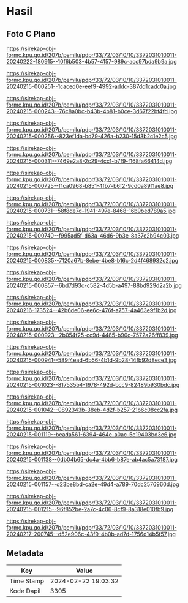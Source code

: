 # Hasil

## Foto C Plano

https://sirekap-obj-formc.kpu.go.id/207b/pemilu/pdpr/33/72/03/10/10/3372031010011-20240222-180915--10f6b503-4b57-4157-989c-acc97bda9b9a.jpg

https://sirekap-obj-formc.kpu.go.id/207b/pemilu/pdpr/33/72/03/10/10/3372031010011-20240215-000251--1caced0e-eef9-4992-addc-387dd1cadc0a.jpg

https://sirekap-obj-formc.kpu.go.id/207b/pemilu/pdpr/33/72/03/10/10/3372031010011-20240215-000243--76c8a0bc-b43b-4b81-b0ce-3d67f22bf4fd.jpg

https://sirekap-obj-formc.kpu.go.id/207b/pemilu/pdpr/33/72/03/10/10/3372031010011-20240215-000256--823ef1da-bd79-426a-b230-15d3b2c1e2c5.jpg

https://sirekap-obj-formc.kpu.go.id/207b/pemilu/pdpr/33/72/03/10/10/3372031010011-20240215-000311--7469e2a8-2c29-4cc1-b7f9-f168fa66414d.jpg

https://sirekap-obj-formc.kpu.go.id/207b/pemilu/pdpr/33/72/03/10/10/3372031010011-20240215-000725--f1ca0968-b851-4fb7-b6f2-9cd0a89f1ae8.jpg

https://sirekap-obj-formc.kpu.go.id/207b/pemilu/pdpr/33/72/03/10/10/3372031010011-20240215-000731--58f8de7d-1941-497e-8468-16b9bed789a5.jpg

https://sirekap-obj-formc.kpu.go.id/207b/pemilu/pdpr/33/72/03/10/10/3372031010011-20240215-000740--f995ad5f-d63a-46d6-9b3e-8a37e2b94c03.jpg

https://sirekap-obj-formc.kpu.go.id/207b/pemilu/pdpr/33/72/03/10/10/3372031010011-20240215-000835--7120a67b-8ebe-4be8-b16c-2d4f468932c2.jpg

https://sirekap-obj-formc.kpu.go.id/207b/pemilu/pdpr/33/72/03/10/10/3372031010011-20240215-000857--6bd7d93c-c582-4d5b-a497-88bd929d2a2b.jpg

https://sirekap-obj-formc.kpu.go.id/207b/pemilu/pdpr/33/72/03/10/10/3372031010011-20240216-173524--42b6de06-ee6c-476f-a757-4a463e9f1b2d.jpg

https://sirekap-obj-formc.kpu.go.id/207b/pemilu/pdpr/33/72/03/10/10/3372031010011-20240215-000923--2b054f25-cc9d-4485-b90c-7572a26ff839.jpg

https://sirekap-obj-formc.kpu.go.id/207b/pemilu/pdpr/33/72/03/10/10/3372031010011-20240215-000941--589f4ead-6b56-4b1d-9b28-14fb92d8ece3.jpg

https://sirekap-obj-formc.kpu.go.id/207b/pemilu/pdpr/33/72/03/10/10/3372031010011-20240215-001023--817535b4-1978-492d-bcc9-82489b930bdc.jpg

https://sirekap-obj-formc.kpu.go.id/207b/pemilu/pdpr/33/72/03/10/10/3372031010011-20240215-001042--0892343b-38eb-4d2f-b257-21b6c08cc2fa.jpg

https://sirekap-obj-formc.kpu.go.id/207b/pemilu/pdpr/33/72/03/10/10/3372031010011-20240215-001119--beada561-6394-464e-a0ac-5e19403bd3e6.jpg

https://sirekap-obj-formc.kpu.go.id/207b/pemilu/pdpr/33/72/03/10/10/3372031010011-20240215-001138--0db04b65-dc4a-4bb6-b87e-ab4ac5a73187.jpg

https://sirekap-obj-formc.kpu.go.id/207b/pemilu/pdpr/33/72/03/10/10/3372031010011-20240215-001157--d23be8bd-ca2e-49d4-a789-70dc2576960d.jpg

https://sirekap-obj-formc.kpu.go.id/207b/pemilu/pdpr/33/72/03/10/10/3372031010011-20240215-001215--96f852be-2a7c-4c06-8cf9-8a318e010fb9.jpg

https://sirekap-obj-formc.kpu.go.id/207b/pemilu/pdpr/33/72/03/10/10/3372031010011-20240217-200745--d52e906c-43f9-4b0b-ad7d-1756d14b5f57.jpg


## Metadata

| Key        | Value               |
| ---------- | ------------------- |
| Time Stamp | 2024-02-22 19:03:32 |
| Kode Dapil | 3305                |



